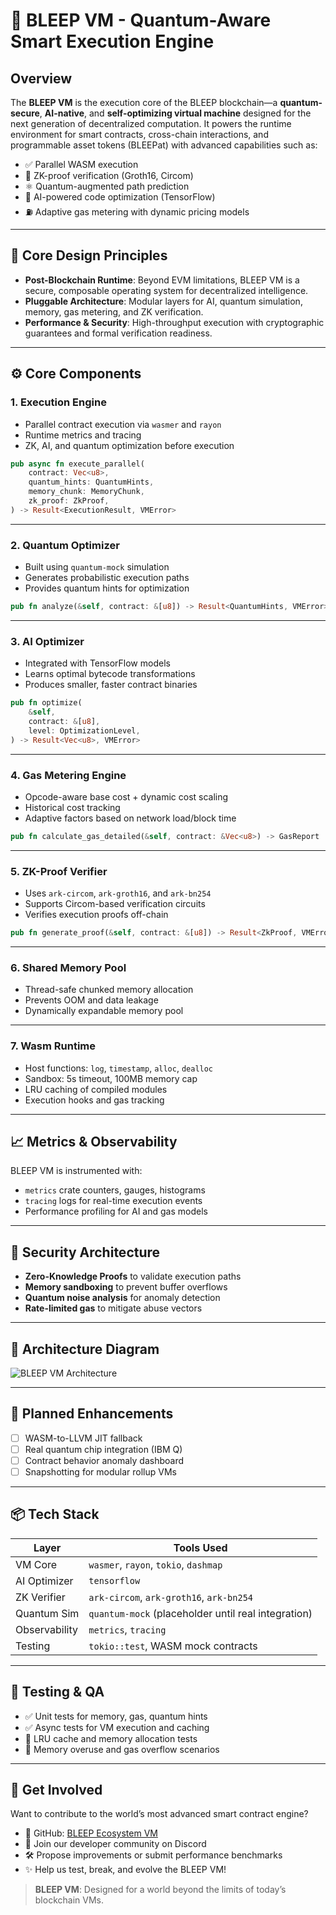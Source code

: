 
# 🧠 BLEEP VM - Quantum-Aware Smart Execution Engine

## Overview

The **BLEEP VM** is the execution core of the BLEEP blockchain—a **quantum-secure**, **AI-native**, and **self-optimizing virtual machine** designed for the next generation of decentralized computation. It powers the runtime environment for smart contracts, cross-chain interactions, and programmable asset tokens (BLEEPat) with advanced capabilities such as:

- ✅ Parallel WASM execution  
- 🔐 ZK-proof verification (Groth16, Circom)  
- ⚛️ Quantum-augmented path prediction  
- 🤖 AI-powered code optimization (TensorFlow)  
- ⛽ Adaptive gas metering with dynamic pricing models

---

## 🔬 Core Design Principles

- **Post-Blockchain Runtime**: Beyond EVM limitations, BLEEP VM is a secure, composable operating system for decentralized intelligence.
- **Pluggable Architecture**: Modular layers for AI, quantum simulation, memory, gas metering, and ZK verification.
- **Performance & Security**: High-throughput execution with cryptographic guarantees and formal verification readiness.

---

## ⚙️ Core Components

### 1. Execution Engine

- Parallel contract execution via `wasmer` and `rayon`
- Runtime metrics and tracing
- ZK, AI, and quantum optimization before execution

```rust
pub async fn execute_parallel(
    contract: Vec<u8>,
    quantum_hints: QuantumHints,
    memory_chunk: MemoryChunk,
    zk_proof: ZkProof,
) -> Result<ExecutionResult, VMError>
```

---

### 2. Quantum Optimizer

- Built using `quantum-mock` simulation
- Generates probabilistic execution paths
- Provides quantum hints for optimization

```rust
pub fn analyze(&self, contract: &[u8]) -> Result<QuantumHints, VMError>
```

---

### 3. AI Optimizer

- Integrated with TensorFlow models
- Learns optimal bytecode transformations
- Produces smaller, faster contract binaries

```rust
pub fn optimize(
    &self,
    contract: &[u8],
    level: OptimizationLevel,
) -> Result<Vec<u8>, VMError>
```

---

### 4. Gas Metering Engine

- Opcode-aware base cost + dynamic cost scaling
- Historical cost tracking
- Adaptive factors based on network load/block time

```rust
pub fn calculate_gas_detailed(&self, contract: &Vec<u8>) -> GasReport
```

---

### 5. ZK-Proof Verifier

- Uses `ark-circom`, `ark-groth16`, and `ark-bn254`
- Supports Circom-based verification circuits
- Verifies execution proofs off-chain

```rust
pub fn generate_proof(&self, contract: &[u8]) -> Result<ZkProof, VMError>
```

---

### 6. Shared Memory Pool

- Thread-safe chunked memory allocation
- Prevents OOM and data leakage
- Dynamically expandable memory pool

---

### 7. Wasm Runtime

- Host functions: `log`, `timestamp`, `alloc`, `dealloc`
- Sandbox: 5s timeout, 100MB memory cap
- LRU caching of compiled modules
- Execution hooks and gas tracking

---

## 📈 Metrics & Observability

BLEEP VM is instrumented with:
- `metrics` crate counters, gauges, histograms
- `tracing` logs for real-time execution events
- Performance profiling for AI and gas models

---

## 🔐 Security Architecture

- **Zero-Knowledge Proofs** to validate execution paths
- **Memory sandboxing** to prevent buffer overflows
- **Quantum noise analysis** for anomaly detection
- **Rate-limited gas** to mitigate abuse vectors

---

## 🧠 Architecture Diagram

![BLEEP VM Architecture](bleep_vm_architecture.png)

---

## 🚀 Planned Enhancements

- [ ] WASM-to-LLVM JIT fallback  
- [ ] Real quantum chip integration (IBM Q)  
- [ ] Contract behavior anomaly dashboard  
- [ ] Snapshotting for modular rollup VMs  

---

## 📦 Tech Stack

| Layer        | Tools Used                                                                 |
|--------------|----------------------------------------------------------------------------|
| VM Core      | `wasmer`, `rayon`, `tokio`, `dashmap`                                      |
| AI Optimizer | `tensorflow`                                                               |
| ZK Verifier  | `ark-circom`, `ark-groth16`, `ark-bn254`                                   |
| Quantum Sim  | `quantum-mock` (placeholder until real integration)                        |
| Observability| `metrics`, `tracing`                                                       |
| Testing      | `tokio::test`, WASM mock contracts                                         |

---

## 🧪 Testing & QA

- ✅ Unit tests for memory, gas, quantum hints
- ✅ Async tests for VM execution and caching
- 🔁 LRU cache and memory allocation tests
- 🚨 Memory overuse and gas overflow scenarios

---

## 💬 Get Involved

Want to contribute to the world’s most advanced smart contract engine?

- 🧠 GitHub: [BLEEP Ecosystem VM](https://github.com/BleepEcosystem/BLEEP-V1)
- 👥 Join our developer community on Discord
- 🛠 Propose improvements or submit performance benchmarks
- ✨ Help us test, break, and evolve the BLEEP VM!

> **BLEEP VM**: Designed for a world beyond the limits of today’s blockchain VMs. 
